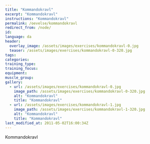 ```yaml
---
title: "Kommandokravl"
excerpt: "Kommandokravl"
instructions: "Kommandokravl"
permalink: /oevelse/kommandokravl
redirect_from: /node/
id: 
language: da
header:
  overlay_image: /assets/images/exercises/kommandokravl-0.jpg
  teaser: /assets/images/exercises/kommandokravl-0-320.jpg
tags:
categories:
training_type: 
training_focus: 
equipment:
muscle_group:
gallery:
  - url: /assets/images/exercises/kommandokravl-0.jpg
    image_path: /assets/images/exercises/kommandokravl-0-320.jpg
    alt: "Kommandokravl"
    title: "Kommandokravl"
  - url: /assets/images/exercises/kommandokravl-1.jpg
    image_path: /assets/images/exercises/kommandokravl-1-320.jpg
    alt: "Kommandokravl"
    title: "Kommandokravl"
last_modified_at: 2011-05-02T16:00:34Z
---
```


Kommandokravl
